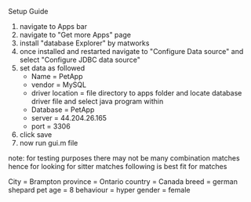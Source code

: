 Setup Guide
1. navigate to Apps bar 
2. navigate to "Get more Apps" page 
3. install "database Explorer" by matworks 
4. once installed and restarted navigate to "Configure Data source" and select "Configure JDBC data source"
5. set data as followed
	- Name = PetApp
	- vendor = MySQL
	- driver location = file directory to apps folder and locate database driver file and select java program within
	- Database = PetApp
	- server = 44.204.26.165
	- port = 3306
6. click save
7. now run gui.m file 
	
note:
for testing purposes there may not be many combination matches hence for looking for sitter matches following is best fit for matches

City = Brampton	
province = Ontario
country = Canada
breed = german shepard
pet age = 8
behaviour = hyper
gender = female
